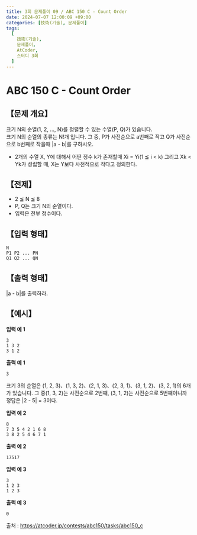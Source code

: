 ```yaml
---
title: 3회 문제풀이 09 / ABC 150 C - Count Order
date: 2024-07-07 12:00:09 +09:00
categories: [技術(기술), 문제풀이]
tags:
  [
    技術(기술),
    문제풀이,
    AtCoder,
    스터디 3회
  ]
---
```

# ABC 150 C - Count Order
## 【문제 개요】
크기 N의 순열(1, 2, ..., N)를 정렬할 수 있는 수열(P, Q)가 있습니다.<br>
크기 N의 순열의 종류는 N!개 입니다. 그 중, P가 사전순으로 a번째로 작고 Q가 사전순으로 b번째로 작을때 |a - b|를 구하시오.
- 2개의 수열 X, Y에 대해서 어떤 정수 k가 존재할때 Xi = Yi(1 ≦ i < k) 그리고 Xk < Yk가 성립할 때, X는 Y보다 사전적으로 작다고 정의한다.

## 【전제】
- 2 ≦ N ≦ 8
- P, Q는 크기 N의 순열이다.
- 입력은 전부 정수이다.

## 【입력 형태】
```
N
P1 P2 ... PN
Q1 Q2 ... QN
```

## 【출력 형태】
|a - b|를 출력하라.

## 【예시】

**입력 예 1**

```
3
1 3 2
3 1 2
```

**출력 예 1**

```
3
```
크기 3의 순열은 (1, 2, 3)、(1, 3, 2)、(2, 1, 3)、(2, 3, 1)、(3, 1, 2)、(3, 2, 1)의 6개가 있습니다. 그 중(1, 3, 2)는 사전순으로 2번째, (3, 1, 2)는 사전순으로 5번째이니까 정답은 |2 - 5| = 3이다.

**입력 예 2**

```
8
7 3 5 4 2 1 6 8
3 8 2 5 4 6 7 1
```

**출력 예 2**

```
17517
```

**입력 예 3**

```
3
1 2 3
1 2 3
```

**출력 예 3**

```
0
```

출처 : <a href="https://atcoder.jp/contests/abc150/tasks/abc150_c">https://atcoder.jp/contests/abc150/tasks/abc150_c</a> 